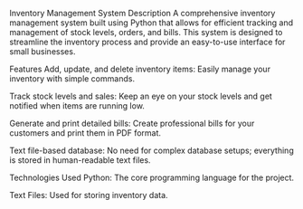 

Inventory Management System
Description
A comprehensive inventory management system built using Python that allows for efficient tracking and management of stock levels, orders, and bills. This system is designed to streamline the inventory process and provide an easy-to-use interface for small businesses.

Features
Add, update, and delete inventory items: Easily manage your inventory with simple commands.

Track stock levels and sales: Keep an eye on your stock levels and get notified when items are running low.

Generate and print detailed bills: Create professional bills for your customers and print them in PDF format.

Text file-based database: No need for complex database setups; everything is stored in human-readable text files.

Technologies Used
Python: The core programming language for the project.

Text Files: Used for storing inventory data.
